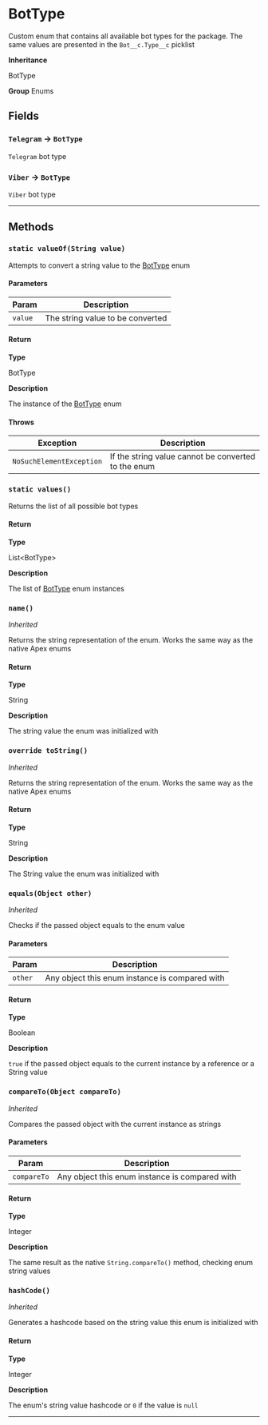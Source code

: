 # BotType

Custom enum that contains all available bot types for the package. The same values are presented in the `Bot__c.Type__c` picklist

**Inheritance**

BotType

**Group** Enums

## Fields

### `Telegram` → `BotType`

`Telegram` bot type

### `Viber` → `BotType`

`Viber` bot type

---

## Methods

### `static valueOf(String value)`

Attempts to convert a string value to the [BotType](/types/Enums/BotType.md) enum

#### Parameters

| Param   | Description                      |
| ------- | -------------------------------- |
| `value` | The string value to be converted |

#### Return

**Type**

BotType

**Description**

The instance of the [BotType](/types/Enums/BotType.md) enum

#### Throws

| Exception                | Description                                         |
| ------------------------ | --------------------------------------------------- |
| `NoSuchElementException` | If the string value cannot be converted to the enum |

### `static values()`

Returns the list of all possible bot types

#### Return

**Type**

List&lt;BotType&gt;

**Description**

The list of [BotType](/types/Enums/BotType.md) enum instances

### `name()`

_Inherited_

Returns the string representation of the enum. Works the same way as the native Apex enums

#### Return

**Type**

String

**Description**

The string value the enum was initialized with

### `override toString()`

_Inherited_

Returns the string representation of the enum. Works the same way as the native Apex enums

#### Return

**Type**

String

**Description**

The String value the enum was initialized with

### `equals(Object other)`

_Inherited_

Checks if the passed object equals to the enum value

#### Parameters

| Param   | Description                                    |
| ------- | ---------------------------------------------- |
| `other` | Any object this enum instance is compared with |

#### Return

**Type**

Boolean

**Description**

`true` if the passed object equals to the current instance by a reference or a String value

### `compareTo(Object compareTo)`

_Inherited_

Compares the passed object with the current instance as strings

#### Parameters

| Param       | Description                                    |
| ----------- | ---------------------------------------------- |
| `compareTo` | Any object this enum instance is compared with |

#### Return

**Type**

Integer

**Description**

The same result as the native `String.compareTo()` method, checking enum string values

### `hashCode()`

_Inherited_

Generates a hashcode based on the string value this enum is initialized with

#### Return

**Type**

Integer

**Description**

The enum's string value hashcode or `0` if the value is `null`

---
